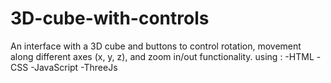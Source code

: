 ﻿# 3D-cube-with-controls
An interface with a 3D cube and buttons to control rotation, movement along different axes (x, y, z), and zoom in/out functionality.
using :
-HTML
-CSS
-JavaScript
-ThreeJs
